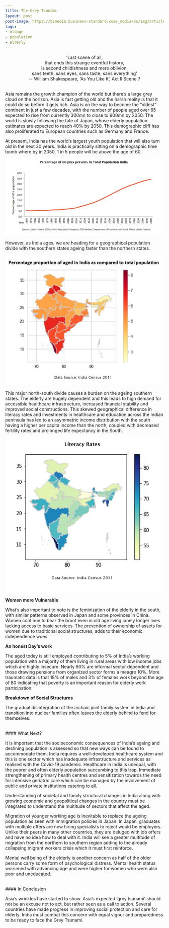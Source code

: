 ```yaml
---
title: The Grey Tsunami
layout: post
post-image: https://bsmedia.business-standard.com/_media/bs/img/article/2018-07/28/full/1532794836-9741.jpg
tags:
- oldage
- population
- elderly
---
```


<p align="center">
‘Last scene of all, <br>
that ends this strange eventful history,<br>
is second childishness and mere oblivion,<br>
sans teeth, sans eyes, sans taste, sans everything' <br>
-- William Shakespeare, ‘As You Like It’, Act II Scene 7 <br>
</p>

<br>
Asia remains the growth champion of the world but there’s a large grey cloud on the horizon. Asia is fast getting old and the harsh reality is that it could do so before it gets rich. Asia is on the way to become the “oldest” continent in just a few decades, with the number of people aged over 65 expected to rise from currently 300mn to close to 900mn by 2050. The world is slowly following the fate of Japan, whose elderly population estimates are expected to reach 40% by 2050.  This demographic cliff has also proliferated to European countries such as Germany and France.    

At present, India has the world’s largest youth population that will also turn old in the next 30 years. India is practically sitting on a demographic time bomb where by in 2050, 1 in 5 people will be above the age of 60. 


<center>
    <img src="/graph.PNG"  />
</center>


However, as India ages, we are heading for a geographical population divide with the southern states ageing faster than the northern states.  

<center>
    <img src="/map.PNG"  />
</center>

This major north-south divide causes a burden on the ageing southern states. The elderly are hugely dependent and this leads to high demand for accessible healthcare infrastructure, increased financial stability and improved social constructions. This skewed geographical difference in literacy rates and investments in healthcare and education across the Indian peninsula has led to an asymmetric income distribution with the south having a higher per capita income than the north, coupled with decreased fertility rates and prolonged life expectancy in the South.  

<center>
    <img src="/map1.PNG"  />
</center>

**Women more Vulnerable**

What’s also important to note is the feminization of the elderly in the south, with similar patterns observed in Japan and some provinces in China. Women continue to bear the brunt even in old age living lonely longer lives lacking access to basic services. The prevention of ownership of assets for women due to traditional social structures, adds to their economic independence woes. 

**An honest Day’s work** 

The aged today is still employed contributing to 5% of India’s working population with a majority of them living in rural areas with low income jobs which are highly insecure. Nearly 90% are informal sector dependent and those drawing pensions from organized sector forms a meagre 10%. More traumatic data is that 18% of males and 3% of females work beyond the age of 80 indicating that poverty is an important reason for elderly work participation.  

**Breakdown of Social Structures**

The gradual disintegration of the archaic joint family system in India and transition into nuclear families often leaves the elderly behind to fend for themselves.  
 
<br>
#### What Next?

It is important that the socioeconomic consequences of India’s ageing and declining population is assessed so that new ways can be found to accommodate them. India requires a well-developed healthcare system and this is one sector which has inadequate infrastructure and services as realised with the Covid-19 pandemic. Healthcare in India is unequal, with the poorer and often elderly population succumbing to this trap. Immediate strengthening of primary health centres and sensitization towards the need for intensive geriatric care which can be managed by the involvement of public and private institutions catering to all. 

Understanding of societal and family structural changes in India along with growing economic and geopolitical changes in the country must be integrated to understand the multitude of sectors that affect the aged. 

Migration of younger working age is inevitable to replace the ageing population as seen with immigration policies in Japan. In Japan, graduates with multiple offers are now hiring specialists to reject would be employers. Unlike their peers in many other countries, they are deluged with job offers and have no idea how to deal with it. India will see a greater multitude of migration from the northern to southern region adding to the already collapsing migrant workers crisis which it must first reinforce. 

Mental well being of the elderly is another concern as half of the older persons carry some form of psychological distress. Mental health status worsened with advancing age and were higher for women who were also poor and uneducated. 

<br>
#### In Conclusion 

Asia’s wrinkles have started to show. Asia’s expected ‘grey tsunami’ should not be an excuse not to act, but rather seen as a call to action. Several countries have made progress in improving social protection and care for elderly. India must combat this concern with equal vigour and preparedness to be ready to face the Grey Tsunami.

<br>
